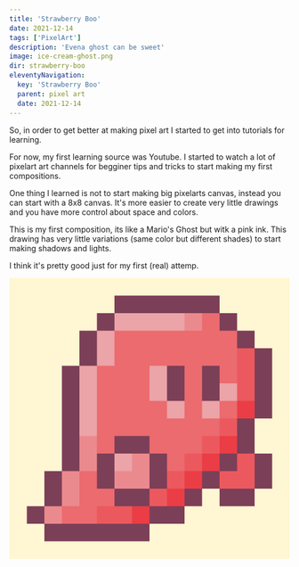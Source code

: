 ```yaml
---
title: 'Strawberry Boo'
date: 2021-12-14
tags: ['PixelArt']
description: 'Evena ghost can be sweet'
image: ice-cream-ghost.png
dir: strawberry-boo
eleventyNavigation:
  key: 'Strawberry Boo'
  parent: pixel art
  date: 2021-12-14
---
```


So, in order to get better at making pixel art I started to get into tutorials for learning.

For now, my first learning source was Youtube. I started to watch a lot of pixelart art channels for begginer tips and tricks to start making my first compositions.

One thing I learned is not to start making big pixelarts canvas, instead you can start with a 8x8 canvas. It's more easier to create very little drawings and you have more control about space and colors.

This is my first composition, its like a Mario's Ghost but witk a pink ink. This drawing has very little variations (same color but different shades) to start making shadows and lights.

I think it's pretty good just for my first (real) attemp.

![Strawberry Ghost](ice-cream-ghost.png)
